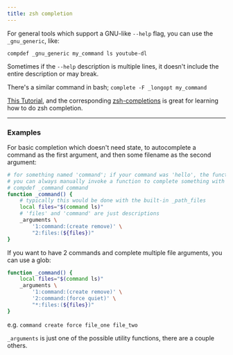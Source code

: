 ```yaml
---
title: zsh completion
---
```


For general tools which support a GNU-like `--help` flag, you can use the `_gnu_generic`, like:

```
compdef _gnu_generic my_command ls youtube-dl
```

Sometimes if the `--help` description is multiple lines, it doesn't include the entire description or may break.

There's a similar command in bash; `complete -F _longopt my_command`

[This Tutorial](https://github.com/zsh-users/zsh-completions/blob/master/zsh-completions-howto.org), and the corresponding [zsh-completions](https://github.com/zsh-users/zsh-completions) is great for learning how to do zsh completion.

---

### Examples

For basic completion which doesn't need state, to autocomplete a command as the first argument, and then some filename as the second argument:

```bash
# for something named 'command'; if your command was 'hello', the function would be '_hello'
# you can always manually invoke a function to complete something with compdef as well:
# compdef _command command
function _command() {
	# typically this would be done with the built-in _path_files
	local files="$(command ls)"
	# 'files' and 'command' are just descriptions
	_arguments \
		'1:command:(create remove)' \
		"2:files:(${files})"
}
```

If you want to have 2 commands and complete multiple file arguments, you can use a glob:

```bash
function _command() {
	local files="$(command ls)"
	_arguments \
		'1:command:(create remove)' \
		'2:command:(force quiet)' \
		"*:files:(${files})"
}
```

e.g. `command create force file_one file_two`

`_arguments` is just one of the possible utility functions, there are a couple others.
